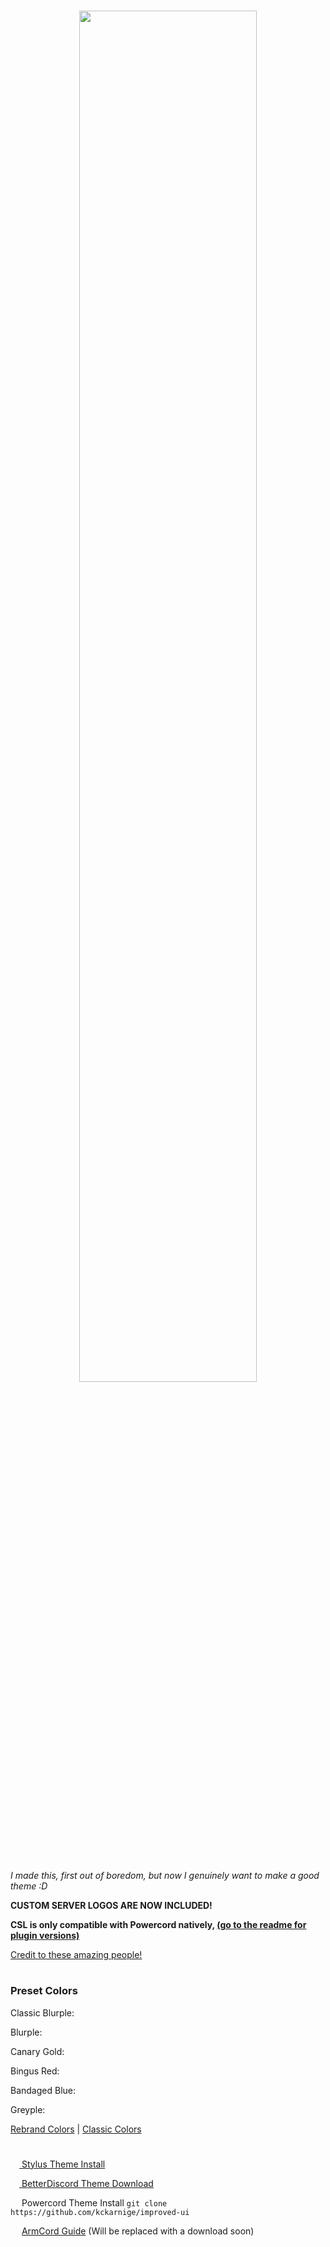 <h1 align="center" href="https://github.com/kckarnige/improved-ui">
<img src="https://raw.githubusercontent.com/kckarnige/improved-ui/master/banner.png" height="75%" width="75%">
</h1><br>

*I made this, first out of boredom, but now I genuinely want to make a good theme :D*

**CUSTOM SERVER LOGOS ARE NOW INCLUDED!**

**CSL is only compatible with Powercord natively, [(go to the readme for plugin versions)](https://github.com/kckarnige/custom-server-logos/#readme)**

[Credit to these amazing people!](https://github.com/kckarnige/improved-dc-ui/blob/master/CREDITS.md)

<h1></h1>

### Preset Colors

Classic Blurple: <img src="https://kckarnige.is-a.dev/improved-ui/res/colors/classic-blurple.svg" height="14px">

Blurple: <img src="https://kckarnige.is-a.dev/improved-ui/res/colors/blurple.svg" height="14px">

Canary Gold: <img src="https://kckarnige.is-a.dev/improved-ui/res/colors/canary-gold.svg" height="14px">

Bingus Red: <img src="https://kckarnige.is-a.dev/improved-ui/res/colors/bingus-red.svg" height="14px">

Bandaged Blue: <img src="https://kckarnige.is-a.dev/improved-ui/res/colors/bandaged-blue.svg" height="14px">

Greyple: <img src="https://kckarnige.is-a.dev/improved-ui/res/colors/greyple.svg" height="14px">

[Rebrand Colors](https://discord.com/branding) | [Classic Colors](https://colorswall.com/palette/181/)

<h1></h1>

[<img src="https://kckarnige.github.io/res/stylus_icon.svg" height="14px" width="14px"> Stylus Theme Install](https://raw.githubusercontent.com/kckarnige/improved-ui/master/index.user.css)

[<img src="https://kckarnige.github.io/res/bd_icon.svg" height="14px" width="14px"> BetterDiscord Theme Download](https://betterdiscord.net/ghdl/?url=https://raw.githubusercontent.com/kckarnige/improved-ui/master/improvedui.theme.css)

<img src="https://kckarnige.github.io/res/powercord.svg" height="14px" width="14px"> Powercord Theme Install ```git clone https://github.com/kckarnige/improved-ui```

<img src="https://user-images.githubusercontent.com/32397453/122653316-cda93600-d111-11eb-90d3-bf40dc7b4c86.png" height="14px" width="14px"> [ArmCord Guide](https://github.com/kckarnige/improved-ui/blob/master/armcord_guide.md) (Will be replaced with a download soon)

